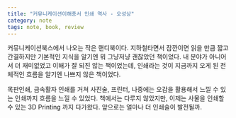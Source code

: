 ```yaml
---
title: "커뮤니케이션이해총서 인쇄 역사 - 오성상"
category: note
tags: note, book, review
---
```

커뮤니케이션북스에서 나오는 작은 핸디북이다. 지하철타면서 잠깐이면 읽을 만큼 짧고 간결하지만 기본적인 지식을 알기엔 뭐 그냥저냥 괜찮았던 책이었다. 내 분야가 아니어서 더 재미없었고 이해가 잘 되진 않는 책이었는데, 인쇄라는 것이 지금까지 오게 된 전체적인 흐름을 알기엔 나쁘지 않은 책이었다.


목판인쇄, 금속활자 인쇄를 거쳐 사진술, 프린터, 나중에는 오감을 활용해서 느낄 수 있는 인쇄까지 흐름을 느낄 수 있었다. 책에서는 다루지 않았지만, 이제는 사물을 인쇄할 수 있는 3D Printing 까지 다가왔다. 앞으로는 얼마나 더 인쇄술이 발전될까.
